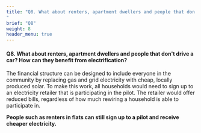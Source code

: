 ```yaml
---
title: "Q8. What about renters, apartment dwellers and people that don't drive a car?  How can they benefit from electrification?
"
brief: "Q8"
weight: 8
header_menu: true
--- 
```




####  Q8. What about renters, apartment dwellers and people that don't drive a car?  How can they benefit from electrification?

 The financial structure can be designed to include everyone in the community by replacing gas and grid electricity with cheap, locally produced solar. To make this work, all households would need to sign up to an electricity retailer that is participating in the pilot. The retailer would offer reduced bills, regardless of how much rewiring a household is able to participate in. 
 
 **People such as renters in flats can still sign up to a pilot and receive cheaper electricity.** 
